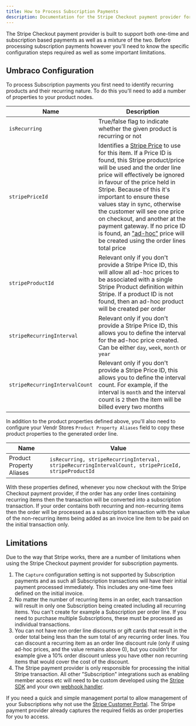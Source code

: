 ```yaml
---
title: How to Process Subscription Payments
description: Documentation for the Stripe Checkout payment provider for Vendr, the eCommerce solution for Umbraco v8+
---
```


The Stripe Checkout payment provider is built to support both one-time and subscription based payments as well as a mixture of the two. Before processing subscription payments however you'll need to know the specific configuration steps required as well as some important limitations.

## Umbraco Configuration

To process Subscription payments you first need to identify recurring products and their recurring nature. To do this you'll need to add a number of properties to your product nodes.

| Name | Description |
| --- | --- |
| `isRecurring` | True/false flag to indicate whether the given product is recurring or not |
| `stripePriceId` | Identifies a [Stripe Price](https://stripe.com/docs/billing/prices-guide) to use for this item. If a Price ID is found, this Stripe product/price will be used and the order line price will effectively be ignored in favour of the price held in Stripe. Because of this it's important to ensure these values stay in sync, otherwise the customer will see one price on checkout, and another at the payment gateway. If no price ID is found, an ["ad-hoc"](https://stripe.com/docs/billing/prices-guide#ad-hoc) price will be created using the order lines total price  |
| `stripeProductId` | Relevant only if you don't provide a Stripe Price ID, this will allow all ad-hoc prices to be associated with a single Stripe Product definition within Stripe. If a product ID is not found, then an ad-hoc product will be created per order |
| `stripeRecurringInterval` | Relevant only if you don't provide a Stripe Price ID, this allows you to define the interval for the ad-hoc price created. Can be either `day`, `week`, `month` or `year` |
| `stripeRecurringIntervalCount` | Relevant only if you don't provide a Stripe Price ID, this allows you to define the interval count. For example, if the interval is `month` and the interval count is `2` then the item will be billed every two months |

In addition to the product properties defined above, you'll also need to configure your Vendr Stores `Product Property Aliases` field to copy these product properties to the generated order line.

| Name | Value |
| --- | --- |
| Product Property Aliases | `isRecurring, stripeRecurringInterval, stripeRecurringIntervalCount, stripePriceId, stripeProductId` |

With these properties defined, whenever you now checkout with the Stripe Checkout payment provider, if the order has any order lines containing recurring items then the transaction will be converted into a subscription transaction. If your order contains both recurring and non-recurring items then the order will be processed as a subscription transaction with the value of the non-recurring items being added as an invoice line item to be paid on the initial transaction only.

## Limitations

Due to the way that Stripe works, there are a number of limitations when using the Stripe Checkout payment provider for subscription payments.

1. The `Capture` configuration setting is not supported by Subscription payments and as such all Subscription transactions will have their initial payment processed immediately. This includes any one-time fees defined on the initial invoice.
2. No matter the number of recurring items in an order, each transaction will result in only one Subscription being created including all recurring items. You can't create for example a Subscription per order line. If you need to purchase multiple Subscriptions, these must be processed as individual transactions.
3. You can not have non order line discounts or gift cards that result in the order total being less than the sum total of any recurring order lines. You can discount a recurring item as an order line discount rule (only if using ad-hoc prices, and the value remains above 0), but you couldn't for example give a 10% order discount unless you have other non recurring items that would cover the cost of the discount.
4. The Stripe payment provider is only responsible for processing the initial Stripe transaction. All other "Subscription" integrations such as enabling member access etc will need to be custom developed using the [Stripe SDK](https://github.com/stripe/stripe-dotnet) and your own [webhook handler](https://stripe.com/docs/webhooks).

<message-box type="info" heading="Top Tip">

If you need a quick and simple management portal to allow management of your Subscriptions why not use the [Stripe Customer Portal](https://stripe.com/docs/billing/subscriptions/integrating-customer-portal). The Stripe payment provider already captures the required fields as order properties for you to access.

</message-box>